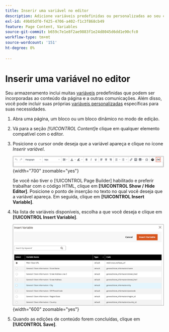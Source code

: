 ```yaml
---
title: Inserir uma variável no editor
description: Adicione variáveis predefinidas ou personalizadas ao seu conteúdo no editor WYSIWYG.
exl-id: 49b05df0-f425-4706-a402-f1c3f868cb49
feature: Page Content, Variables
source-git-commit: b659c7e1e8f2ae9883f1e24d8045d6dd1e90cfc0
workflow-type: tm+mt
source-wordcount: '151'
ht-degree: 0%

---
```


# Inserir uma variável no editor

Seu armazenamento inclui muitas [variáveis](../systems/variables-predefined.md) predefinidas que podem ser incorporadas ao conteúdo da página e a outras comunicações. Além disso, você pode incluir suas próprias [variáveis personalizadas](../systems/variables-custom.md) específicas para suas necessidades.

1. Abra uma página, um bloco ou um bloco dinâmico no modo de edição.

1. Vá para a seção _[!UICONTROL Content]_&#x200B;e clique em qualquer elemento compatível com o editor.

1. Posicione o cursor onde deseja que a variável apareça e clique no ícone _Inserir variável_.

   ![Barra de ferramentas do editor - Inserir variável](./assets/editor-toolbar-variable-button.png){width="700" zoomable="yes"}

   Se você não tiver o [!UICONTROL Page Builder] habilitado e preferir trabalhar com o código HTML, clique em **[!UICONTROL Show / Hide Editor]**. Posicione o ponto de inserção no texto no qual você deseja que a variável apareça. Em seguida, clique em **[!UICONTROL Insert Variable]**.

1. Na lista de variáveis disponíveis, escolha a que você deseja e clique em **[!UICONTROL Insert Variable]**.

   ![Inserir página de variável](./assets/content-insert-variable.png){width="600" zoomable="yes"}

1. Quando as edições de conteúdo forem concluídas, clique em **[!UICONTROL Save]**.
